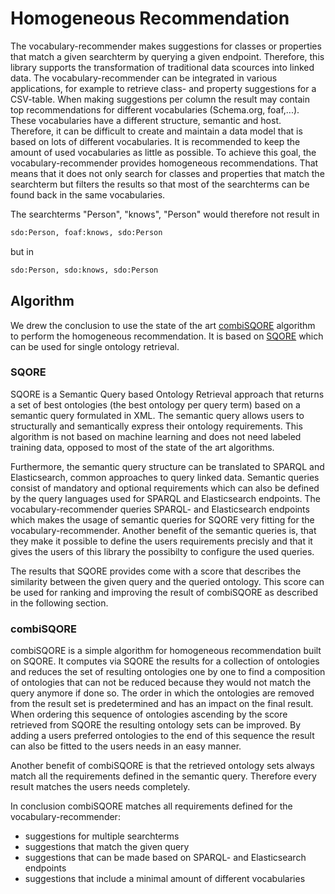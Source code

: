 # Homogeneous Recommendation

The vocabulary-recommender makes suggestions for classes or properties that match a given searchterm by querying a given endpoint. Therefore, this library supports the transformation of traditional data scources into linked data. The vocabulary-recommender can be integrated in various applications, for example to retrieve class- and property suggestions for a CSV-table. When making suggestions per column the result may contain top recommendations for different vocabularies (Schema.org, foaf,...). These vocabularies have a different structure, semantic and host. Therefore, it can be difficult to create and maintain a data model that is based on lots of different vocabularies. It is recommended to keep the amount of used vocabularies as little as possible. To achieve this goal, the vocabulary-recommender provides homogeneous recommendations. That means that it does not only search for classes and properties that match the searchterm but filters the results so that most of the searchterms can be found back in the same vocabularies. 

The searchterms "Person", "knows", "Person" would therefore not result in
```rdf
sdo:Person, foaf:knows, sdo:Person
```
but in 
```rdf
sdo:Person, sdo:knows, sdo:Person
```

## Algorithm

We drew the conclusion to use the state of the art [combiSQORE](https://link.springer.com/content/pdf/10.1007/978-3-540-76298-0_41.pdf) algorithm to perform the homogeneous recommendation. It is based on [SQORE](http://igm.univ-mlv.fr/~dr/RI/2010/SQORE-%20A%20Framework%20for%20Semantic%20Query%20Based%20%20Ontology%20Retrieval%20%20.pdf) which can be used for single ontology retrieval. 

### SQORE

SQORE is a Semantic Query based Ontology Retrieval approach that returns a set of best ontologies (the best ontology per query term) based on a semantic query formulated in XML. The semantic query allows users to structurally and semantically express their ontology requirements. This algorithm is not based on machine learning and does not need labeled training data, opposed to most of the state of the art algorithms. 

Furthermore, the semantic query structure can be translated to SPARQL and Elasticsearch, common approaches to query linked data. Semantic queries consist of mandatory and optional requirements which can also be defined by the query languages used for SPARQL and Elasticsearch endpoints. The vocabulary-recommender queries SPARQL- and Elasticsearch endpoints which makes the usage of semantic queries for SQORE very fitting for the vocabulary-recommender. Another benefit of the semantic queries is, that they make it possible to define the users requirements precisly and that it gives the users of this library the possibilty to configure the used queries.

The results that SQORE provides come with a score that describes the similarity between the given query and the queried ontology. This score can be used for ranking and improving the result of combiSQORE as described in the following section.

### combiSQORE

combiSQORE is a simple algorithm for homogeneous recommendation built on SQORE. It computes via SQORE the results for a collection of ontologies and reduces the set of resulting ontologies one by one to find a composition of ontologies that can not be reduced because they would not match the query anymore if done so. The order in which the ontologies are removed from the result set is predetermined and has an impact on the final result. When ordering this sequence of ontologies ascending by the score retrieved from SQORE the resulting ontology sets can be improved. By adding a users preferred ontologies to the end of this sequence the result can also be fitted to the users needs in an easy manner.

Another benefit of combiSQORE is that the retrieved ontology sets always match all the requirements defined in the semantic query. Therefore every result matches the users needs completely. 

In conclusion combiSQORE matches all requirements defined for the vocabulary-recommender:
- suggestions for multiple searchterms
- suggestions that match the given query
- suggestions that can be made based on SPARQL- and Elasticsearch endpoints
- suggestions that include a minimal amount of different vocabularies
